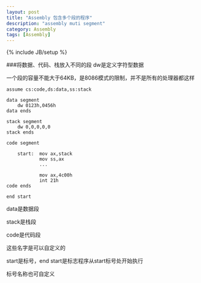 ```yaml
---
layout: post
title: "Assembly 包含多个段的程序"
description: "assembly muti segment"
category: Assembly
tags: [Assembly]
---
```

{% include JB/setup %}

###将数据、代码、栈放入不同的段
dw是定义字符型数据

一个段的容量不能大于64KB，是8086模式的限制，并不是所有的处理器都这样

```
assume cs:code,ds:data,ss:stack

data segment
	dw 0123h,0456h
data ends

stack segment
	dw 0,0,0,0,0
stack ends

code segment

	start:  mov ax,stack
			mov ss,ax
			...
			
			mov ax,4c00h
			int 21h
code ends

end start			
```
data是数据段

stack是栈段

code是代码段

这些名字是可以自定义的

start是标号，end start是标志程序从start标号处开始执行

标号名称也可自定义